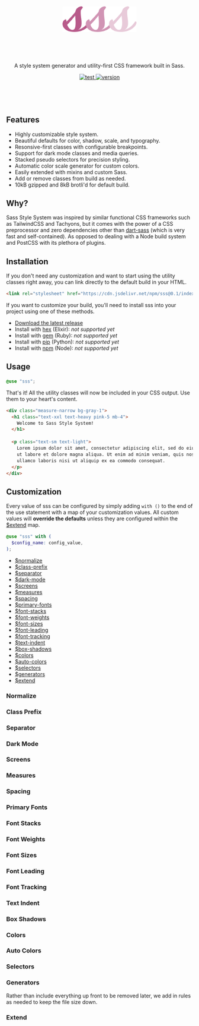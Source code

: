 <br /> <br /> <br />

<div align="center">
  <img src=".github/logo.svg" alt="sss logo" width="200" />
</div>

<br /> <br /> <br />

<p align="center">
  A style system generator and utility-first CSS framework built in Sass.
</p>

<p align="center">
  <a aria-label="test status" href="https://github.com/maurandco/sss/actions/workflows/test.yml">
    <img alt="test" src="https://img.shields.io/github/workflow/status/maurandco/sss/test.yml?label=test&style=flat-square" />
  </a>

  <a aria-label="version status" href="https://github.com/maurandco/sss/releases">
    <img alt="version" src="https://img.shields.io/github/v/release/maurandco/sss?display_name=tag&style=flat-square&color=B85A8A" />
  </a>
</p>

<br /> <br /> <br />

## Features

- Highly customizable style system.
- Beautiful defaults for color, shadow, scale, and typography.
- Resonsive-first classes with configurable breakpoints.
- Support for dark mode classes and media queries.
- Stacked pseudo selectors for precision styling.
- Automatic color scale generator for custom colors.
- Easily extended with mixins and custom Sass.
- Add or remove classes from build as needed.
- 10kB gzipped and 8kB brotli'd for default build.

## Why?

Sass Style System was inspired by similar functional CSS frameworks such as TailwindCSS and Tachyons, but it comes with the power of a CSS preprocessor and zero dependencies other than [dart-sass](https://sass-lang.com/dart-sass) (which is very fast and self-contained). As opposed to dealing with a Node build system and PostCSS with its plethora of plugins.

## Installation

If you don't need any customization and want to start using the utility classes right away, you can link directly to the default build in your HTML.

```html
<link rel="stylesheet" href="https://cdn.jsdelivr.net/npm/sss@0.1/index.min.css" />
```

If you want to customize your build, you'll need to install sss into your project using one of these methods.

- [Download the latest release](https://github.com/maurandco/sss/releases)
- Install with [hex](https://hex.pm) (Elixir): _not supported yet_
- Install with [gem](https://rubygems.org) (Ruby): _not supported yet_
- Install with [pip](https://pypi.org) (Python): _not supported yet_
- Install with [npm](https://www.npmjs.com) (Node): _not supported yet_

## Usage

```scss
@use "sss";
```

That's it! All the utility classes will now be included in your CSS output. Use them to your heart's content.

```html
<div class="measure-narrow bg-gray-1">
  <h1 class="text-xxl text-heavy pink-5 mb-4">
    Welcome to Sass Style System!
  </h1>

  <p class="text-sm text-light">
    Lorem ipsum dolor sit amet, consectetur adipiscing elit, sed do eiusmod tempor incididunt
    ut labore et dolore magna aliqua. Ut enim ad minim veniam, quis nostrud exercitation
    ullamco laboris nisi ut aliquip ex ea commodo consequat.
  </p>
</div>
```

## Customization

Every value of sss can be configured by simply adding `with ()` to the end of the use statement with a map of your customization values. All custom values will **override the defaults** unless they are configured within the [$extend](#extend) map.

```scss
@use "sss" with (
  $config_name: config_value,
);
```

- [$normalize](#normalize)
- [$class-prefix](#class-prefix)
- [$separator](#separator)
- [$dark-mode](#dark-mode)
- [$screens](#screens)
- [$measures](#measures)
- [$spacing](#spacing)
- [$primary-fonts](#primary-fonts)
- [$font-stacks](#font-stacks)
- [$font-weights](#font-weights)
- [$font-sizes](#font-sizes)
- [$font-leading](#font-leading)
- [$font-tracking](#font-tracking)
- [$text-indent](#text-indent)
- [$box-shadows](#box-shadows)
- [$colors](#colors)
- [$auto-colors](#auto-colors)
- [$selectors](#selectors)
- [$generators](#generators)
- [$extend](#extend)

### Normalize

### Class Prefix

### Separator

### Dark Mode

### Screens

### Measures

### Spacing

### Primary Fonts

### Font Stacks

### Font Weights

### Font Sizes

### Font Leading

### Font Tracking

### Text Indent

### Box Shadows

### Colors

### Auto Colors

### Selectors

### Generators

Rather than include everything up front to be removed later, we add in rules as needed to keep the file size down.

### Extend
